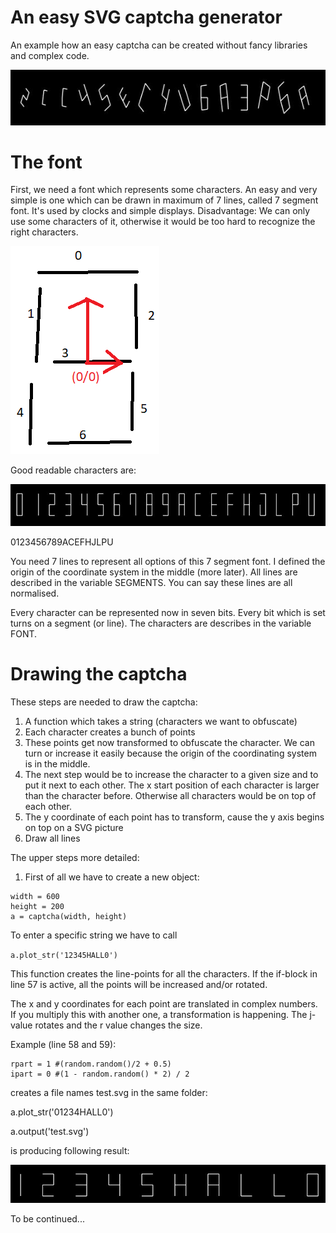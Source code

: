 # An easy SVG captcha generator
An example how an easy captcha can be created without fancy libraries and complex code.

![text](IMG/captcha_example_1.JPG)

# The font
First, we need a font which represents some characters. An easy and very simple is one which can be drawn in maximum of 7 lines, called 7 segment font. It's used by clocks and simple displays. Disadvantage: We can only use some characters of it, otherwise it would be too hard to recognize the right characters.  

![text](IMG/7_segment_font.png)

Good readable characters are:

![text](IMG/7_segment_chatacters.JPG)

0123456789ACEFHJLPU

You need 7 lines to represent all options of this 7 segment font. I defined the origin of the coordinate system in the middle (more later). All lines are described in the variable SEGMENTS. You can say these lines are all normalised.

Every character can be represented now in seven bits. Every bit which is set turns on a segment (or line). The characters are describes in the variable FONT.


# Drawing the captcha

These steps are needed to draw the captcha:

1. A function which takes a string (characters we want to obfuscate)
2. Each character creates a bunch of points
3. These points get now transformed to obfuscate the character. We can turn or increase it easily because the origin of the coordinating system is in the middle.
4. The next step would be to increase the character to a given size and to put it next to each other. The x start position of each character is larger than the character before. Otherwise all characters would be on top of each other.
6. The y coordinate of each point has to transform, cause the y axis begins on top on a SVG picture
7. Draw all lines 


The upper steps more detailed:

1. First of all we have to create a new object:

```
width = 600
height = 200
a = captcha(width, height)
```

To enter a specific string we have to call

`a.plot_str('12345HALL0')`

This function creates the line-points for all the characters. If the if-block in line 57 is active, all the points will be increased and/or rotated.

The x and y coordinates for each point are translated in complex numbers. If you multiply this with another one, a transformation is happening. The j-value rotates and the r value changes the size.

Example (line 58 and 59):
```
rpart = 1 #(random.random()/2 + 0.5)
ipart = 0 #(1 - random.random() * 2) / 2
```
creates a file names test.svg in the same folder:

a.plot_str('01234HALL0')

a.output('test.svg')

is producing following result:

![text](IMG/bsp1.JPG)


To be continued...
